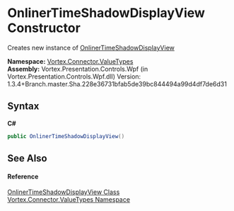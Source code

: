 # OnlinerTimeShadowDisplayView Constructor 
 

Creates new instance of <a href="T_Vortex_Connector_ValueTypes_OnlinerTimeShadowDisplayView.md">OnlinerTimeShadowDisplayView</a>

**Namespace:**&nbsp;<a href="N_Vortex_Connector_ValueTypes.md">Vortex.Connector.ValueTypes</a><br />**Assembly:**&nbsp;Vortex.Presentation.Controls.Wpf (in Vortex.Presentation.Controls.Wpf.dll) Version: 1.3.4+Branch.master.Sha.228e36731bfab5de39bc844494a99d4df7de6d31

## Syntax

**C#**<br />
``` C#
public OnlinerTimeShadowDisplayView()
```


## See Also


#### Reference
<a href="T_Vortex_Connector_ValueTypes_OnlinerTimeShadowDisplayView.md">OnlinerTimeShadowDisplayView Class</a><br /><a href="N_Vortex_Connector_ValueTypes.md">Vortex.Connector.ValueTypes Namespace</a><br />